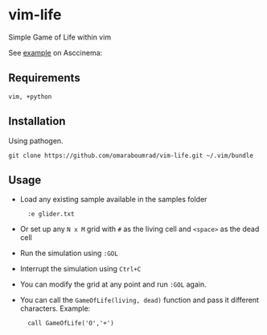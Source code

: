 # vim-life

Simple Game of Life within vim

See [example](https://asciinema.org/a/a3rqiitudij8nytvd2ypx4ivd) on Asccinema:

## Requirements

    vim, +python

## Installation

Using pathogen.

    git clone https://github.com/omaraboumrad/vim-life.git ~/.vim/bundle

## Usage

- Load any existing sample available in the samples folder

        :e glider.txt

- Or set up any `N x M` grid with `#` as the living cell and `<space>` as the dead cell
- Run the simulation using `:GOL`
- Interrupt the simulation using `Ctrl+C`
- You can modify the grid at any point and run `:GOL` again.
- You can call the `GameOfLife(living, dead)` function and pass it different characters. Example:

        call GameOfLife('O','+')


